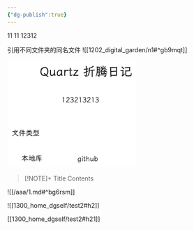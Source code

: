```yaml
---
{"dg-publish":true}
---
```



11
11
12312

引用不同文件夹的同名文件
![[1202_digital_garden/n1#^gb9mqt]]


![2024-03-01quartz折腾.excalidraw.png](img/user/Excalidraw/2024-03-01quartz%E6%8A%98%E8%85%BE.excalidraw.png)


> [!NOTE]+ Title
> Contents


![[/aaa/1.md#^bg6rsm]]


![[1300_home_dgself/test2#h2]]

[[1300_home_dgself/test2#h21]]